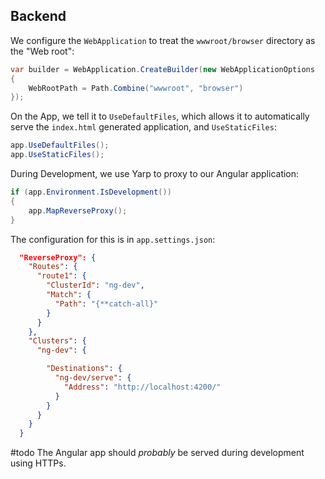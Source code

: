
## Backend

We configure the `WebApplication` to treat the `wwwroot/browser` directory as the "Web root":

```csharp
var builder = WebApplication.CreateBuilder(new WebApplicationOptions
{
    WebRootPath = Path.Combine("wwwroot", "browser")
});
```

On the App, we tell it to `UseDefaultFiles`, which allows it to automatically serve the `index.html` generated application, and `UseStaticFiles`:

```csharp
app.UseDefaultFiles();
app.UseStaticFiles();
```

During Development, we use Yarp to proxy to our Angular application:

```csharp
if (app.Environment.IsDevelopment())
{
    app.MapReverseProxy();
}
```

The configuration for this is in `app.settings.json`:

```json
  "ReverseProxy": {
    "Routes": {
      "route1": {
        "ClusterId": "ng-dev",
        "Match": {
          "Path": "{**catch-all}"
        }
      }
    },
    "Clusters": {
      "ng-dev": {

        "Destinations": {
          "ng-dev/serve": {
            "Address": "http://localhost:4200/"
          }
        }
      }
    }
  }
```

#todo The Angular app should *probably* be served during development using HTTPs.
